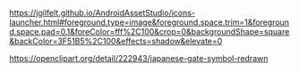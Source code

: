 https://jgilfelt.github.io/AndroidAssetStudio/icons-launcher.html#foreground.type=image&foreground.space.trim=1&foreground.space.pad=0.1&foreColor=fff%2C100&crop=0&backgroundShape=square&backColor=3F51B5%2C100&effects=shadow&elevate=0

https://openclipart.org/detail/222943/japanese-gate-symbol-redrawn
